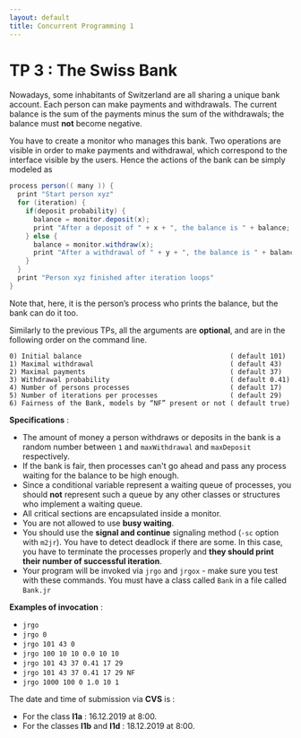 ```yaml
---
layout: default
title: Concurrent Programming 1
---
```


# TP 3 : The Swiss Bank

Nowadays, some inhabitants of Switzerland are all sharing a unique bank account.
Each person can make payments and withdrawals. The current balance is the sum of
the payments minus the sum of the withdrawals; the balance must **not** become negative.

You have to create a monitor who manages this bank. Two operations are visible
in order to make payments and withdrawal, which correspond to the interface
visible by the users. Hence the actions of the bank can be simply modeled as

```java
process person(( many )) {
  print "Start person xyz"
  for (iteration) {
    if(deposit probability) {
      balance = monitor.deposit(x);
      print "After a deposit of " + x + ", the balance is " + balance;
    } else {
      balance = monitor.withdraw(x);
      print "After a withdrawal of " + y + ", the balance is " + balance;
    }
  }
  print "Person xyz finished after iteration loops"
}
```

Note that, here, it is the person’s process who prints the balance, but the bank can do it too.

Similarly to the previous TPs, all the arguments are **optional**,
and are in the following order on the command line.

```
0) Initial balance                                     ( default 101)
1) Maximal withdrawal                                  ( default 43)
2) Maximal payments                                    ( default 37)
3) Withdrawal probability                              ( default 0.41)
4) Number of persons processes                         ( default 17)
5) Number of iterations per processes                  ( default 29)
6) Fairness of the Bank, models by “NF” present or not ( default true)
```

**Specifications** :
- The amount of money a person withdraws or deposits in the bank is a random number between `1` and `maxWithdrawal` and
  `maxDeposit` respectively.
- If the bank is fair, then processes can't go ahead and pass any process waiting for the balance to be high enough.
- Since a conditional variable represent a waiting queue of processes, you should **not** represent such a queue by any other classes or structures who implement a waiting queue.
- All critical sections are encapsulated inside a monitor.
- You are not allowed to use **busy waiting**.
- You should use the **signal and continue** signaling method (`-sc` option with `m2jr`). You have to detect
  deadlock if there are some. In this case, you have to terminate the processes
  properly and **they should print their number of successful iteration**.
- Your program will be invoked via `jrgo` and `jrgox` -  make sure you test with
  these commands. You must have a class called `Bank` in a file called `Bank.jr`

**Examples of invocation** :
- `jrgo`
- `jrgo 0`
- `jrgo 101 43 0`
- `jrgo 100 10 10 0.0 10 10`
- `jrgo 101 43 37 0.41 17 29`
- `jrgo 101 43 37 0.41 17 29 NF`
- `jrgo 1000 100 0 1.0 10 1`

The date and time of submission via **CVS** is :
- For the class **I1a** : 16.12.2019 at 8:00.
- For the classes **I1b** and **I1d** : 18.12.2019 at 8:00.
